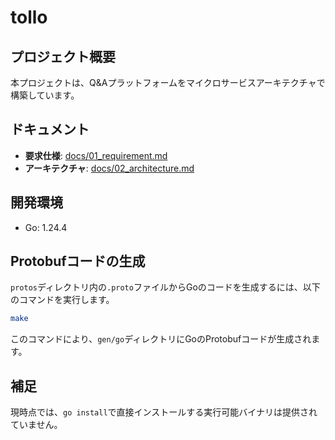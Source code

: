 # tollo

## プロジェクト概要
本プロジェクトは、Q&Aプラットフォームをマイクロサービスアーキテクチャで構築しています。

## ドキュメント
- **要求仕様**: [docs/01_requirement.md](docs/01_requirement.md)
- **アーキテクチャ**: [docs/02_architecture.md](docs/02_architecture.md)

## 開発環境
- Go: 1.24.4

## Protobufコードの生成
`protos`ディレクトリ内の`.proto`ファイルからGoのコードを生成するには、以下のコマンドを実行します。

```bash
make
```
このコマンドにより、`gen/go`ディレクトリにGoのProtobufコードが生成されます。

## 補足
現時点では、`go install`で直接インストールする実行可能バイナリは提供されていません。
